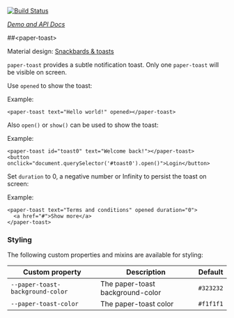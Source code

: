 
<!---

This README is automatically generated from the comments in these files:
paper-toast.html

Edit those files, and our readme bot will duplicate them over here!
Edit this file, and the bot will squash your changes :)

-->

[![Build Status](https://travis-ci.org/PolymerElements/paper-toast.svg?branch=master)](https://travis-ci.org/PolymerElements/paper-toast)

_[Demo and API Docs](https://elements.polymer-project.org/elements/paper-toast)_


##&lt;paper-toast&gt;


Material design: [Snackbards & toasts](https://www.google.com/design/spec/components/snackbars-toasts.html)

`paper-toast` provides a subtle notification toast. Only one `paper-toast` will
be visible on screen.

Use `opened` to show the toast:

Example:

    <paper-toast text="Hello world!" opened></paper-toast>

Also `open()` or `show()` can be used to show the toast:

Example:

    <paper-toast id="toast0" text="Welcome back!"></paper-toast>
    <button onclick="document.querySelector('#toast0').open()">Login</button>

Set `duration` to 0, a negative number or Infinity to persist the toast on screen:

Example:

    <paper-toast text="Terms and conditions" opened duration="0">
      <a href="#">Show more</a>
    </paper-toast>


### Styling
The following custom properties and mixins are available for styling:

Custom property | Description | Default
----------------|-------------|----------
`--paper-toast-background-color` | The paper-toast background-color | `#323232`
`--paper-toast-color` | The paper-toast color | `#f1f1f1`


